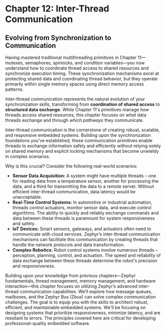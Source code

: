 # Chapter 12: Inter-Thread Communication

## Evolving from Synchronization to Communication

Having mastered traditional multithreading primitives in Chapter 11—mutexes, semaphores, spinlocks, and condition variables—you now understand how to coordinate thread access to shared resources and synchronize execution timing. These synchronization mechanisms excel at protecting shared data and coordinating thread behavior, but they operate primarily within single memory spaces using direct memory access patterns.

Inter-thread communication represents the natural evolution of your synchronization skills, transforming from **coordination of shared access** to **structured data exchange**. While Chapter 11's primitives manage *how* threads access shared resources, this chapter focuses on *what* data threads exchange and through *which pathways* they communicate.

Inter-thread communication is the cornerstone of creating robust, scalable, and responsive embedded systems. Building upon the synchronization foundations you've established, these communication primitives enable threads to exchange information safely and efficiently without relying solely on shared memory and explicit locking mechanisms that become unwieldy in complex scenarios.

Why is this crucial?  Consider the following real-world scenarios:

* **Sensor Data Acquisition:** A system might have multiple threads – one for reading data from a temperature sensor, another for processing the data, and a third for transmitting the data to a remote server.  Without efficient inter-thread communication, data latency would be unacceptable.
* **Real-Time Control Systems:** In automotive or industrial automation, threads control actuators, monitor sensor data, and execute control algorithms.  The ability to quickly and reliably exchange commands and data between these threads is paramount for system responsiveness and safety.
* **IoT Devices:** Smart sensors, gateways, and actuators often need to communicate with cloud services.  Zephyr’s inter-thread communication mechanisms can facilitate this communication by creating threads that handle the network protocols and data transformation.
* **Complex Robotics:** Robot control systems involve numerous threads – perception, planning, control, and actuation.  The speed and reliability of data exchange between these threads determine the robot's precision and responsiveness.

Building upon your knowledge from previous chapters—Zephyr fundamentals, thread management, memory management, and hardware interaction—this chapter focuses on utilizing Zephyr’s advanced inter-thread communication capabilities.  We’ll explore how message queues, mailboxes, and the Zephyr Bus (Zbus) can solve complex communication challenges.  The goal is to equip you with the skills to architect robust, efficient, and maintainable embedded systems.  We'll be focusing on designing systems that prioritize responsiveness, minimize latency, and are resistant to errors. The principles covered here are critical for developing professional-quality embedded software.
